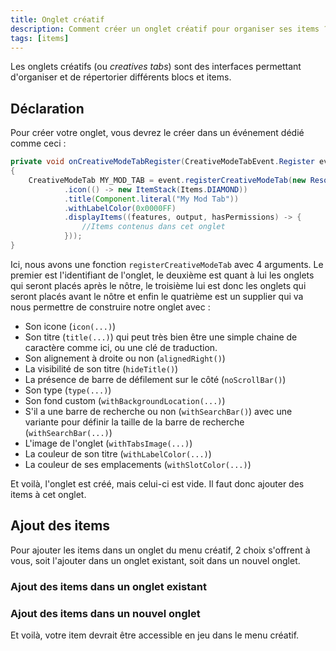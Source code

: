 ```yaml
---
title: Onglet créatif
description: Comment créer un onglet créatif pour organiser ses items ?
tags: [items]
---
```


Les onglets créatifs (ou _creatives tabs_) sont des interfaces permettant d'organiser et de répertorier différents blocs et items.

## Déclaration

Pour créer votre onglet, vous devrez le créer dans un événement dédié comme ceci :

```java
private void onCreativeModeTabRegister(CreativeModeTabEvent.Register event)
{
    CreativeModeTab MY_MOD_TAB = event.registerCreativeModeTab(new ResourceLocation(MODID, "my_mod_tab"), List.of(), List.of(CreativeModeTabs.SPAWN_EGGS), builder -> builder
            .icon(() -> new ItemStack(Items.DIAMOND))
            .title(Component.literal("My Mod Tab"))
            .withLabelColor(0x0000FF)
            .displayItems((features, output, hasPermissions) -> {
                //Items contenus dans cet onglet
            }));
}
```

Ici, nous avons une fonction `registerCreativeModeTab` avec 4 arguments. Le premier est l'identifiant de l'onglet, le deuxième est quant à lui les onglets qui seront placés après le nôtre, le troisième lui est donc les onglets qui seront placés avant le nôtre et enfin le quatrième est un supplier qui va nous permettre de construire notre onglet avec :
- Son icone (`icon(...)`) 
- Son titre (`title(...)`) qui peut très bien être une simple chaine de caractère comme ici, ou une clé de traduction.
- Son alignement à droite ou non (`alignedRight()`)
- La visibilité de son titre (`hideTitle()`)
- La présence de barre de défilement sur le côté (`noScrollBar()`)
- Son type (`type(...)`)
- Son fond custom (`withBackgroundLocation(...)`)
- S'il a une barre de recherche ou non (`withSearchBar()`) avec une variante pour définir la taille de la barre de recherche (`withSearchBar(...)`)
- L'image de l'onglet (`withTabsImage(...)`)
- La couleur de son titre (`withLabelColor(...)`)
- La couleur de ses emplacements (`withSlotColor(...)`)

Et voilà, l'onglet est créé, mais celui-ci est vide. Il faut donc ajouter des items à cet onglet.

## Ajout des items

Pour ajouter les items dans un onglet du menu créatif, 2 choix s'offrent à vous, soit l'ajouter dans un onglet existant, soit dans un nouvel onglet.


### Ajout des items dans un onglet existant

### Ajout des items dans un nouvel onglet


Et voilà, votre item devrait être accessible en jeu dans le menu créatif.